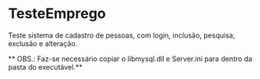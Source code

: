 # TesteEmprego
Teste sistema de cadastro de pessoas, com login, inclusão, pesquisa, exclusão e alteração.  


** OBS.: Faz-se necessário copiar o libmysql.dll e Server.ini para dentro da pasta do executável.**
